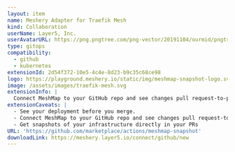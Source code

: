 ```yaml
---
layout: item
name: Meshery Adapter for Traefik Mesh
kind: Collaboration
userName: Layer5, Inc.
userAvatarURL: https://png.pngtree.com/png-vector/20191104/ourmid/pngtree-businessman-avatar-cartoon-style-png-image_1953664.jpg
type: gitops
compatibility: 
  - github
  - kubernetes
extensionId: 2d54f372-10e5-4c4e-8d23-b9c35c68ce98
logo: https://playground.meshery.io/static/img/meshmap-snapshot-logo.svg
image: /assets/images/traefik-mesh.svg
extensionInfo: |
  Connect MeshMap to your GitHub repo and see changes pull request-to-pull request. Get snapshots of your infrastructure directly in your PRs.
extensionCaveats: |
  - See your deployment before you merge.
  - Connect MeshMap to your GitHub repo and see changes pull request-to-pull request
  - Get snapshots of your infrastructure directly in your PRs
URL: 'https://github.com/marketplace/actions/meshmap-snapshot'
downloadLink: https://meshery.layer5.io/connect/github/new
---
```

